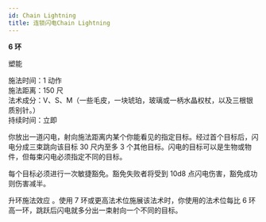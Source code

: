 ```yaml
---
id: Chain Lightning
title: 连锁闪电Chain Lightning
---
```


**6 环**

塑能

施法时间：1 动作  
施法距离：150 尺  
法术成分：V、S、M（一些毛皮，一块琥珀，玻璃或一柄水晶权杖，以及三根银质别针。）  
持续时间：立即

你放出一道闪电，射向施法距离内某个你能看见的指定目标。经过首个目标后，闪电分成三束跳向该目标 30 尺内至多 3
个其他目标。闪电的目标可以是生物或物件，但每束闪电必须指定不同的目标。

每个目标必须进行一次敏捷豁免。豁免失败者将受到 10d8
点闪电伤害，豁免成功则伤害减半。

升环施法效应
。使用 7 环或更高法术位施展该法术时，你使用的法术位每比 6 环高一环，跳跃后闪电就多分出一束射向一个不同的目标。
